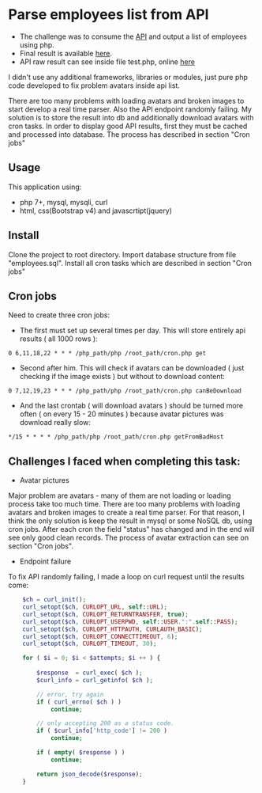 # Parse employees list from API

- The challenge was to consume the [API](http://hiring.rewardgateway.net/docs/) and output a list of employees using php. 
- Final result is available [here](http://employees.viaexpo.site/). 
- API raw result can see inside file test.php, online [here](http://employees.viaexpo.site/test.php)

I didn't use any additional frameworks, libraries or modules, just pure php code developed to fix problem avatars inside api list.

There are too many problems with loading avatars and broken images to start develop a real time parser. Also the API endpoint randomly failing. My solution is to store the result into db and additionally download avatars with cron tasks. In order to display good API results, first they must be cached and processed into database. The process has described in section "Cron jobs"

## Usage

This application using:

-   php 7+, mysql, mysqli, curl
-   html, css(Bootstrap v4) and javascrtipt(jquery)

## Install

Clone the project to root directory. 
Import database structure from file "employees.sql". 
Install all cron tasks which are described in section "Cron jobs"

## Cron jobs

Need to create three cron jobs:

- The first must set up several times per day. This will store entirely api results ( all 1000 rows ):
```shell
0 6,11,18,22 * * * /php_path/php /root_path/cron.php get
```
- Second after him. This will check if avatars can be downloaded ( just checking if the image exists ) but without to download content:
```shell
0 7,12,19,23 * * * /php_path/php /root_path/cron.php canBeDownload
```
- And the last crontab ( will download avatars ) should be turned more often ( on every 15 - 20 minutes ) because avatar pictures was download really slow:
```shell
*/15 * * * * /php_path/php /root_path/cron.php getFromBadHost
```

## Challenges I faced when completing this task:

- Avatar pictures

Major problem are avatars - many of them are not loading or loading process take too much time. There are too many problems with loading avatars and broken images to create a real time parser. For that reason, I think the only solution is keep the result in mysql or some NoSQL db, using cron jobs. After each cron the field "status" has changed and in the end will see only good clean records. The process of avatar extraction can see on section "Cron jobs". 

- Endpoint failure

To fix API randomly failing, I made a loop on curl request until the results come:
```php
	$ch = curl_init();
	curl_setopt($ch, CURLOPT_URL, self::URL);
	curl_setopt($ch, CURLOPT_RETURNTRANSFER, true);
	curl_setopt($ch, CURLOPT_USERPWD, self::USER.":".self::PASS);
	curl_setopt($ch, CURLOPT_HTTPAUTH, CURLAUTH_BASIC);
	curl_setopt($ch, CURLOPT_CONNECTTIMEOUT, 6); 
	curl_setopt($ch, CURLOPT_TIMEOUT, 30);

	for ( $i = 0; $i < $attempts; $i ++ ) {
		
		$response  = curl_exec( $ch );
		$curl_info = curl_getinfo( $ch );

		// error, try again
		if ( curl_errno( $ch ) )
			continue; 

		// only accepting 200 as a status code.
		if ( $curl_info['http_code'] != 200 )
			continue; 

		if ( empty( $response ) )
			continue;

		return json_decode($response);
	} 
```
